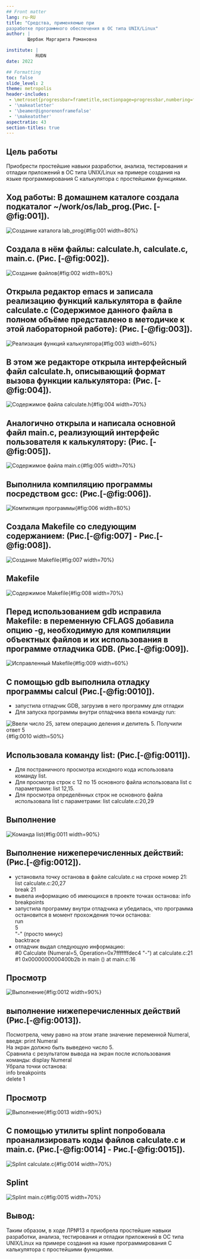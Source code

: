 ```yaml
---
## Front matter
lang: ru-RU
title: "Средства, применяемые при
разработке программного обеспечения в ОС типа UNIX/Linux"
author: |
        Щербак Маргарита Романовна

institute: |
           RUDN
date: 2022

## Formatting
toc: false
slide_level: 2
theme: metropolis
header-includes: 
 - \metroset{progressbar=frametitle,sectionpage=progressbar,numbering=fraction}
 - '\makeatletter'
 - '\beamer@ignorenonframefalse'
 - '\makeatother'
aspectratio: 43
section-titles: true
---
```


## **Цель работы**
Приобрести простейшие навыки разработки, анализа, тестирования и отладки приложений в ОС типа UNIX/Linux на примере создания на языке программирования
С калькулятора с простейшими функциями.


## **Ход работы:**  В домашнем каталоге создала подкаталог ~/work/os/lab_prog.(Рис. [-@fig:001]). 

![Создание каталога lab_prog](image/1.png){#fig:001 width=80%}

## Создала в нём файлы: calculate.h, calculate.c, main.c. (Рис. [-@fig:002]).  

![Создание файлов](image/2.png){#fig:002 width=80%}

## Открыла редактор emacs  и записала реализацию функций калькулятора в файле calculate.с (Содержимое данного файла в полном объёме представлено в методичке к этой лабораторной работе): (Рис. [-@fig:003]).  

![Реализация функций калькулятора](image/3.png){#fig:003 width=60%}

## В этом же редакторе открыла интерфейсный файл calculate.h, описывающий формат вызова функции калькулятора: (Рис. [-@fig:004]).  

![Содержимое файла calculate.h](image/4.png){#fig:004 width=70%}

## Аналогично открыла и написала основной файл main.c, реализующий интерфейс пользователя к калькулятору: (Рис. [-@fig:005]).  

![Содержимое файла main.c](image/5.png){#fig:005 width=70%}

## Выполнила компиляцию программы посредством gcc: (Рис.[-@fig:006]).  

![Компиляция программы](image/6.png){#fig:006 width=80%}

## Создала Makefile со следующим содержанием: (Рис.[-@fig:007] - Рис.[-@fig:008]).  

![Создание Makefile](image/7.png){#fig:007 width=70%}

## Makefile

![Содержимое Makefile](image/8.png){#fig:008 width=70%}

## Перед использованием gdb исправила Makefile: в переменную CFLAGS добавила опцию -g, необходимую для компиляции объектных файлов и их использования в программе отладчика GDB. (Рис.[-@fig:009]).  

![Исправленный Makefile](image/9.png){#fig:009 width=60%}

## С помощью gdb выполнила отладку программы calcul (Рис.[-@fig:0010]).
- запустила отладчик GDB, загрузив в него программу для отладки 
-  Для запуска программы внутри отладчика ввела команду run:

![Ввели число 25, затем операцию деления и делитель 5. Получили ответ 5](image/10.png){#fig:0010 width=50%}

## Использовала команду list: (Рис.[-@fig:0011]).
- Для постраничного просмотра исходного кода использовала команду list. 
- Для просмотра строк с 12 по 15 основного файла использовала list с параметрами: list 12,15. 
- Для просмотра определённых строк не основного файла использовала list с параметрами: list calculate.c:20,29 

## Выполнение

![Команда list](image/11.png){#fig:0011 width=90%}

## Выполнение нижеперечисленных действий: (Рис.[-@fig:0012]).
- установила точку останова в файле calculate.c на строке номер 21:  
 list calculate.c:20,27  
 break 21
- вывела информацию об имеющихся в проекте точках останова: info breakpoints
- запустила программу внутри отладчика и убедилась, что программа остановится
в момент прохождения точки останова:  
 run  
 5  
 "-" (просто минус)  
 backtrace 
- отладчик выдал следующую информацию:  
 #0 Calculate (Numeral=5, Operation=0x7fffffffdec4 "-") at calculate.c:21  
 #1 0x0000000000400b2b in main () at main.c:16

## Просмотр

![Выполнение](image/12.png){#fig:0012 width=90%}

## выполнение нижеперечисленных действий (Рис.[-@fig:0013]).  
Посмотрела, чему равно на этом этапе значение переменной Numeral, введя: print Numeral  
На экран должно быть выведено число 5.  
Сравнила с результатом вывода на экран после использования команды: display Numeral  
Убрала точки останова:  
 info breakpoints  
 delete 1  

## Просмотр

![Выполнение](image/13.png){#fig:0013 width=90%}

## С помощью утилиты splint попробовала проанализировать коды файлов calculate.c и main.c. (Рис.[-@fig:0014] - Рис.[-@fig:0015]).  

![Splint calculate.c](image/14.png){#fig:0014 width=70%}

## Splint 

![Splint main.c](image/15.png){#fig:0015 width=70%}




## **Вывод:** 

Таким образом, в ходе ЛР№13 я приобрела простейшие навыки разработки, анализа, тестирования и отладки приложений в ОС типа UNIX/Linux на примере создания на языке программирования
С калькулятора с простейшими функциями.
